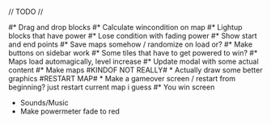 // TODO //

#* Drag and drop blocks
#* Calculate wincondition on map
#* Lightup blocks that have power
#* Lose condition with fading power
#* Show start and end points
#* Save maps somehow / randomize on load or?
#* Make buttons on sidebar work
#* Some tiles that have to get powered to win?
#* Maps load automagically, level increase
#* Update modal with some actual content
#* Make maps
#KINDOF NOT REALLY# * Actually draw some better graphics
#RESTART MAP# * Make a gameover screen / restart from beginning? just restart current map i guess
#* You win screen
* Sounds/Music
* Make powermeter fade to red
